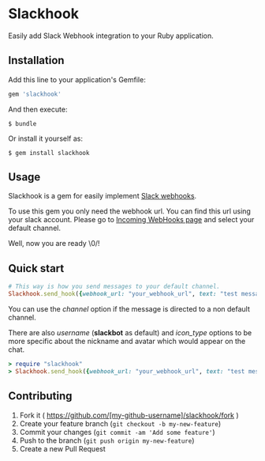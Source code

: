 # Slackhook

Easily add Slack Webhook integration to your Ruby application.

## Installation

Add this line to your application's Gemfile:

```ruby
gem 'slackhook'
```

And then execute:

    $ bundle

Or install it yourself as:

    $ gem install slackhook

## Usage

Slackhook is a gem for easily implement [Slack webhooks](https://api.slack.com/).

To use this gem you only need the webhook url. You can find this url using your slack account. Please go to [Incoming WebHooks page](https://dvz.slack.com/services/new/incoming-webhook) and select your default channel.

Well, now you are ready \0/!


## Quick start

```ruby
# This way is how you send messages to your default channel.
Slackhook.send_hook({webhook_url: "your_webhook_url", text: "test message"})`
```
You can use the *channel* option if the message is directed to a non default channel.

There are also *username* (**slackbot** as default) and *icon_type* options to be more specific about the nickname and avatar which would appear on the chat.

```ruby
> require "slackhook"
> Slackhook.send_hook({webhook_url: "your_webhook_url", text: "test message", channel: "@urielable", username: "nickname for bot", icon_type: ":trollface:"})
```

## Contributing

1. Fork it ( https://github.com/[my-github-username]/slackhook/fork )
2. Create your feature branch (`git checkout -b my-new-feature`)
3. Commit your changes (`git commit -am 'Add some feature'`)
4. Push to the branch (`git push origin my-new-feature`)
5. Create a new Pull Request